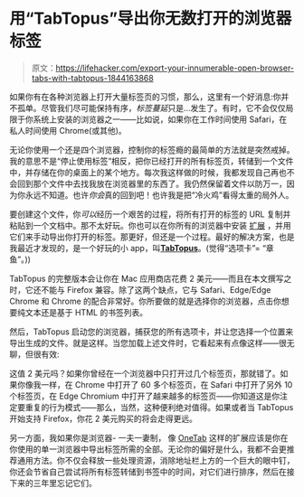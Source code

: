 # 用“TabTopus”导出你无数打开的浏览器标签

> 原文：<https://lifehacker.com/export-your-innumerable-open-browser-tabs-with-tabtopus-1844163868>

如果你有在各种浏览器上打开大量标签页的习惯，那么，这里有一个好消息:你并不孤单。尽管我们尽可能保持有序，*标签蔓延*只是...发生了。有时，它不会仅仅局限于你系统上安装的浏览器之一——比如说，如果你在工作时间使用 Safari，在私人时间使用 Chrome(或其他)。



无论你使用一个还是四个浏览器，控制你的标签瘾的最简单的方法就是突然戒掉。我的意思不是“停止使用标签”相反，把你已经打开的所有标签页，转储到一个文件中，并存储在你的桌面上的某个地方。每次我这样做的时候，我都发现自己再也不会回到那个文件中去找我放在浏览器里的东西了。我仍然保留着文件以防万一，因为你永远不知道。也许*你会*真的回到吧！也许我是把“冷火鸡”看得太重的局外人。

要创建这个文件，你*可以*经历一个艰苦的过程，将所有打开的标签的 URL 复制并粘贴到一个文档中。那不太好玩。你也可以在你所有的浏览器中安装 [扩展](https://lifehacker.com/organize-your-browser-tabs-with-onetab-but-back-them-u-1837740779) ，并用它们来手动导出你打开的标签。那更好，但还是一个过程。最好的解决方案，也是我最近才发现的，是一个好玩的小 app，叫[**TabTopus**](https://www.mariogt.com/tabtopus.html)。(觉得“选项卡”= “章鱼”。))

TabTopus 的完整版本会让你在 Mac 应用商店花费 2 美元——而且在本文撰写之时，它还不能与 Firefox 兼容。除了这两个缺点，它与 Safari、Edge/Edge Chrome 和 Chrome 的配合非常好。你所要做的就是选择你的浏览器，点击你想要纯文本还是基于 HTML 的书签列表。

然后，TabTopus 启动您的浏览器，捕获您的所有选项卡，并让您选择一个位置来导出生成的文件。就是这样。当您加载上述文件时，它看起来有点像这样——很无聊，但很有效:

这值 2 美元吗？如果你曾经在一个浏览器中只打开过几个标签页，那就错了。如果你像我一样，在 Chrome 中打开了 60 多个标签页，在 Safari 中打开了另外 10 个标签页，在 Edge Chromium 中打开了越来越多的标签页——你知道这是你注定要重复的行为模式——那么，当然，这种便利绝对值得。如果或者当 TabTopus 开始支持 Firefox，你花 2 美元购买的将会走得更远。

另一方面，我如果你是浏览器- 一夫一妻制， 像 [OneTab](https://www.one-tab.com/) 这样的扩展应该是你在你使用的单一浏览器中导出标签所需的全部。无论你的偏好是什么，我都不会更推荐通用方法。你不仅会释放一些处理资源，消除地址栏上方的一个巨大的眼中钉，你还会节省自己尝试将所有标签转储到书签中的时间，对它们进行排序，然后在接下来的三年里忘记它们。